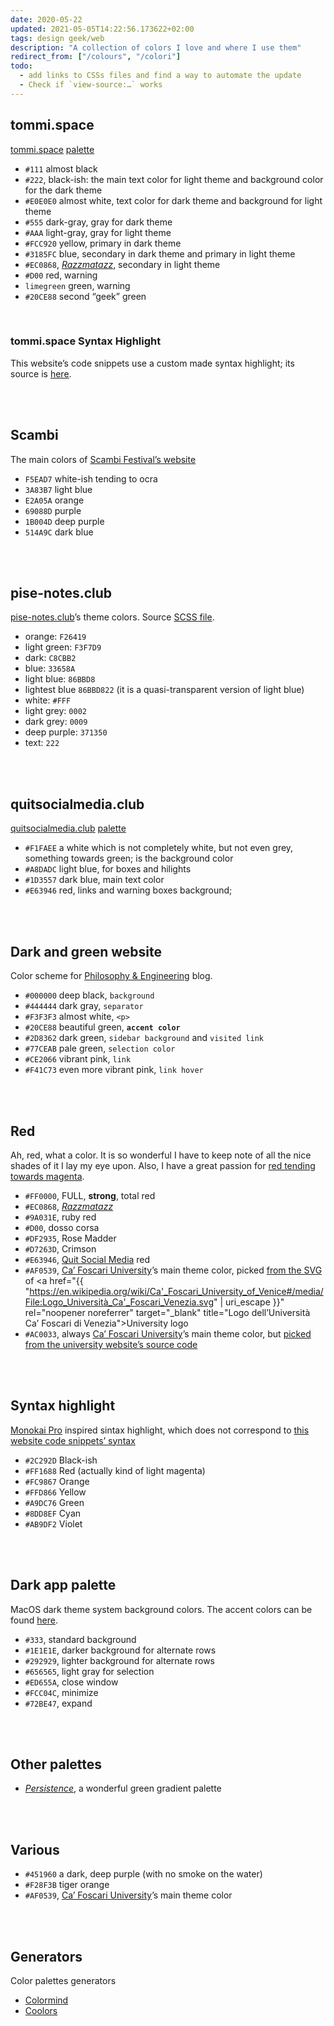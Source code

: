 ```yaml
---
date: 2020-05-22
updated: 2021-05-05T14:22:56.173622+02:00
tags: design geek/web
description: "A collection of colors I love and where I use them"
redirect_from: ["/colours", "/colori"]
todo:
  - add links to CSSs files and find a way to automate the update
  - Check if `view-source:…` works
---
```

## tommi.space

[tommi.space](https://tommi.space "Tommi Space") [palette](https://github.com/xplosionmind/tommi.space/blob/main/_sass/_root.scss "tommi.space main colors in a CSS file")

- `#111` almost black
- `#222`, black-ish: the main text color for light theme and background color for the dark theme
- `#E0E0E0` almost white, text color for dark theme and background for light theme
- `#555` dark-gray, gray for dark theme
- `#AAA` light-gray, gray for light theme
- `#FCC920` yellow, primary in dark theme
- `#3185FC` blue, secondary in dark theme and primary in light theme
- `#EC0868`, [<cite>Razzmatazz</cite>](https://en.wikipedia.org/wiki/Razzmatazz_(song) "Razzmatazz on Wikipedia"), secondary in light theme
- `#D00` red, warning
- `limegreen` green, warning
- `#20CE88` second “geek” green

<br>

### tommi.space Syntax Highlight

This website’s code snippets use a custom made syntax highlight; its source is [here](https://github.com/xplosionmind/tommi.space/blob/main/_sass/_highlight.scss "tommi.space’s highlight.scss").

<br>
<br>

## Scambi

The main colors of [Scambi Festival’s website](https://scambi.org "Scambi")

- `F5EAD7` white-ish tending to ocra
- `3A83B7` light blue
- `E2A05A` orange
- `69088D` purple
- `1B004D` deep purple
- `514A9C` dark blue

<br>
<br>

## pise-notes.club

[pise-notes.club]’s theme colors. Source [SCSS file](https://github.com/xplosionmind/PISE-notes/blob/e53b09b7eb391ac17f1c3a97a005a19412c3d397/style.scss#L13 "PISE Notes SCSS color variables").

- orange: `F26419`
- light green: `F3F7D9`
- dark: `C8CBB2`
- blue: `33658A`
- light blue: `86BBD8`
- lightest blue `86BBD822` (it is a quasi-transparent version of light blue)
- white: `#FFF`
- light grey: `0002`
- dark grey: `0009`
- deep purple: `371350`
- text: `222`

<br>
<br>

## quitsocialmedia.club

[quitsocialmedia.club](https://quitsocialmedia.club "Quit Social Media") [palette](https://github.com/xplosionmind/quitsocialmedia.club/blob/8763e5636a9716bd947527459e6731ccefa42afc/style.scss#L12 "quitsocialmedia.club’s CSS")

- `#F1FAEE` a white which is not completely white, but not even grey, something towards green; is the background color
- `#A8DADC` light blue, for boxes and hilights
- `#1D3557` dark blue, main text color
- `#E63946` red, links and warning boxes background;

<br>
<br>

## Dark and green website

Color scheme for [Philosophy & Engineering](/filosofia "Philosophy section of the blog") blog.

- `#000000` deep black, `background`
- `#444444` dark gray, `separator`
- `#F3F3F3` almost white, `<p>`
- `#20CE88` beautiful green, **`accent color`**
- `#2D8362` dark green, `sidebar background` and `visited link`
- `#77CEAB` pale green, `selection color`
- `#CE2066` vibrant pink, `link`
- `#F41C73` even more vibrant pink, `link hover`

<br>
<br>

## Red

Ah, red, what a color. It is so wonderful I have to keep note of all the nice shades of it I lay my eye upon. Also, I have a great passion for <u>red tending towards magenta</u>.

- `#FF0000`, FULL, **strong**, total red
- `#EC0868`, [*Razzmatazz*](https://en.wikipedia.org/wiki/Razzmatazz_(song) "Razzmatazz on Wikipedia")
- `#9A031E`, ruby red
- `#D00`, dosso corsa
- `#DF2935`, Rose Madder
- `#D7263D`, Crimson
- `#E63946`, [Quit Social Media](#quitsocialmediaclub) red
- `#AF0539`, [Ca’ Foscari University](https://unive.it "Ca’Foscari University")’s main theme color, picked <a href="view-source:https://upload.wikimedia.org/wikipedia/commons/b/bc/Logo_Universit%C3%A0_Ca'_Foscari_Venezia.svg#line11" rel="noopener noreferrer" target="_blank" title="The line of the source code of the SVG of the logo of Ca’Foscari containing the HEX code of the color">from the SVG </a>of <a href="{{ "https://en.wikipedia.org/wiki/Ca'_Foscari_University_of_Venice#/media/File:Logo_Università_Ca'_Foscari_Venezia.svg" | uri_escape }}" rel="noopener noreferrer" target="_blank" title="Logo dell’Università Ca’ Foscari di Venezia">University logo</a>
- `#AC0033`, always [Ca’ Foscari University](https://unive.it "Ca’Foscari University")’s main theme color, but <a href="view-source:https://www.unive.it/#line32" rel="noopener noreferrer" target="_blank" title="Link to Ca’Foscari website source code">picked from the university website’s source code</a>

<br>
<br>

## Syntax highlight

[Monokai Pro](https://monokai.pro "Monokai Pro") inspired sintax highlight, which does not correspond to [this website code snippets’ syntax](#tommispace-syntax-highlight)

- `#2C292D` Black-ish
- `#FF1688` Red (actually kind of light magenta)
- `#FC9867` Orange
- `#FFD866` Yellow
- `#A9DC76` Green
- `#8DD8EF` Cyan
- `#AB9DF2` Violet

<br>
<br>

## Dark app palette

MacOS dark theme system background colors. The accent colors can be found [here](https://developer.apple.com/design/human-interface-guidelines/macos/visual-design/color/).

- `#333`, standard background
- `#1E1E1E`, darker background for alternate rows
- `#292929`, lighter background for alternate rows
- `#656565`, light gray for selection
- `#ED655A`, close window
- `#FCC04C`, minimize
- `#72BE47`, expand

<br>
<br>

## Other palettes

- [<cite>Persistence</cite>](https://www.color-hex.com/color-palette/89620 "Persistence color palette"), a wonderful green gradient palette

<br>
<br>

## Various

- `#451960` a dark, deep purple (with no smoke on the water)
- `#F28F3B` tiger orange
- `#AF0539`, [Ca’ Foscari University](https://unive.it "Ca’Foscari University")’s main theme color

<br>
<br>

## Generators

Color palettes generators

- [Colormind](http://colormind.io/ "Colormind")
- [Coolors](https://coolors.co/ "Coolors")

[pise-notes.club]: https://pise-notes.club "PISE Notes"